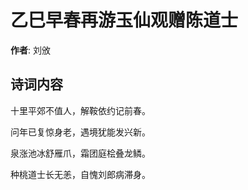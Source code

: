 # 乙巳早春再游玉仙观赠陈道士

**作者**: 刘攽

## 诗词内容

十里平郊不值人，解鞍依约记前春。

问年已复惊身老，遇境犹能发兴新。

泉涨池冰舒雁爪，霜团庭桧叠龙鳞。

种桃道士长无恙，自愧刘郎病滞身。


